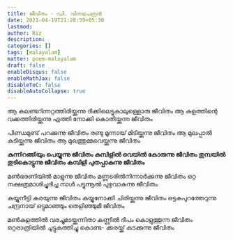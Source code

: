 ```yaml
---
title: ജീവിതം - ഡി. വിനയചന്ദ്രൻ
date: 2021-04-19T21:28:59+05:30
lastmod:
author: Riz
description:
categories: []
tags: [malayalam]
matter: poem-malayalam
draft: false
enableDisqus: false
enableMathJax: false
disableToC: false
disableAutoCollapse: true
---
```


ആ കലണ്ടറിന്നറ്റത്തിരിയ്ക്കുന്നു
ദിക്കിലെട്ടുകാലുള്ളൊരു ജീവിതം
ആ കുളത്തിന്റെ വക്കത്തിരിയ്ക്കുന്നു
എത്തി നോക്കി കൊതിയ്ക്കുന്ന ജീവിതം

പിണ്ഡമുണ്ട് പറക്കുന്നു ജീവിതം
രണ്ടു മൂന്നായ് മിടിയ്ക്കുന്നു ജീവിതം
ആ മുലപ്പാൽ കുടിയ്ക്കുന്നു ജീവിതം
ആ മുഖത്തുമ്മവെയ്ക്കുന്നു ജീവിതം

**കുന്നിറങ്ങിയും പെയ്യുന്നു ജീവിതം
കുമ്പിളിൽ വെയിൽ കോരുന്നു ജീവിതം
തുമ്പയിൽ തുടികൊട്ടുന്നു ജീവിതം
കമ്പിളി പുതപ്പാകുന്നു ജീവിതം**

മൺഭരണിയിൽ മാളുന്നു ജീവിതം
മണ്ണടരിൽനിന്നാർക്കുന്നു ജീവിതം
ഒറ്റ നക്ഷത്രമാശിച്ചുദിച്ച നാൾ
പട്ടുന്നൂൽ പുഴുവാകുന്നു ജീവിതം

കയ്യുനീട്ടി കരയുന്നു ജീവിതം
കയ്യുനോക്കി ചിരിയ്ക്കുന്നു ജീവിതം
ഒട്ടകപുറത്തേറുന്നു ചന്ദ്രനായ്
ഒട്ടുമാഞ്ഞും തെളിഞ്ഞുമീ ജീവിതം

മൺകുളത്തിൽ വരച്ചുമായ്ക്കുന്നിതാ
കണ്ണീൽ ദീപം കൊളുത്തുന്ന ജീവിതം
ഒറ്റരാത്രിയിൽ ചൂട്ടുകത്തിച്ചു കൊണ്ട-
ക്കരയ്ക്ക് കടക്കുന്നു ജീവിതം
